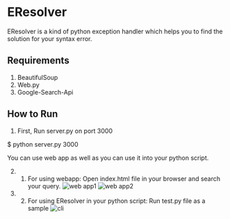 # EResolver

EResolver is a kind of python exception handler which helps you to find the solution for your syntax error.

## Requirements
1. BeautifulSoup
2. Web.py
3. Google-Search-Api

## How to Run
1. First, Run server.py on port 3000

$ python server.py 3000 

You can use web app as well as you can use it into your python script.

2. 1) For using webapp:
Open index.html file in your browser and search your query.
![web app1](https://github.com/xploiter-projects/EResolver/blob/master/screenshots/Screenshot%20from%202018-12-02%2000-30-17.png")
![web app2]("https://github.com/xploiter-projects/EResolver/blob/master/screenshots/Screenshot%20from%202018-12-02%2000-30-38.png")
2. 2) For using EResolver in your python script:
Run test.py file as a sample 
![cli]("https://github.com/xploiter-projects/EResolver/blob/master/screenshots/Screenshot%20from%202018-12-02%2000-52-37.png")
